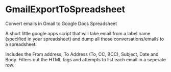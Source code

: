 GmailExportToSpreadsheet
========================

Convert emails in Gmail to Google Docs Spreadsheet


A short little google apps script that will take email from a label name (specified in your spreadsheet) and dump all those conversations/emails to a spreadsheet.  

Includes the From address, To Address (To, CC, BCC), Subject, Date and Body.  Filters out the HTML tags and attempts to list each email in a seperate row.
